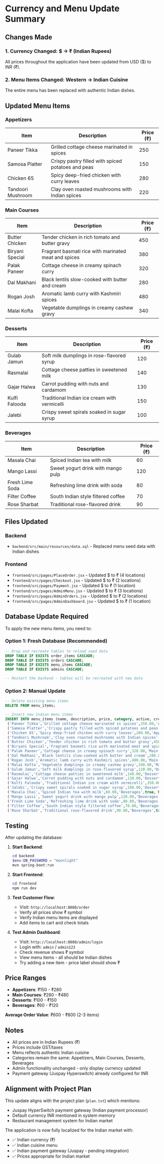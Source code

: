 # Currency and Menu Update Summary

## Changes Made

### 1. Currency Changed: $ → ₹ (Indian Rupees)

All prices throughout the application have been updated from USD ($) to INR (₹).

### 2. Menu Items Changed: Western → Indian Cuisine

The entire menu has been replaced with authentic Indian dishes.

## Updated Menu Items

### Appetizers
| Item | Description | Price (₹) |
|------|-------------|-----------|
| Paneer Tikka | Grilled cottage cheese marinated in spices | 250 |
| Samosa Platter | Crispy pastry filled with spiced potatoes and peas | 150 |
| Chicken 65 | Spicy deep-fried chicken with curry leaves | 280 |
| Tandoori Mushroom | Clay oven roasted mushrooms with Indian spices | 220 |

### Main Courses
| Item | Description | Price (₹) |
|------|-------------|-----------|
| Butter Chicken | Tender chicken in rich tomato and butter gravy | 450 |
| Biryani Special | Fragrant basmati rice with marinated meat and spices | 380 |
| Palak Paneer | Cottage cheese in creamy spinach curry | 320 |
| Dal Makhani | Black lentils slow-cooked with butter and cream | 280 |
| Rogan Josh | Aromatic lamb curry with Kashmiri spices | 480 |
| Malai Kofta | Vegetable dumplings in creamy cashew gravy | 340 |

### Desserts
| Item | Description | Price (₹) |
|------|-------------|-----------|
| Gulab Jamun | Soft milk dumplings in rose-flavored syrup | 120 |
| Rasmalai | Cottage cheese patties in sweetened milk | 140 |
| Gajar Halwa | Carrot pudding with nuts and cardamom | 130 |
| Kulfi Falooda | Traditional Indian ice cream with vermicelli | 150 |
| Jalebi | Crispy sweet spirals soaked in sugar syrup | 100 |

### Beverages
| Item | Description | Price (₹) |
|------|-------------|-----------|
| Masala Chai | Spiced Indian tea with milk | 60 |
| Mango Lassi | Sweet yogurt drink with mango pulp | 120 |
| Fresh Lime Soda | Refreshing lime drink with soda | 80 |
| Filter Coffee | South Indian style filtered coffee | 70 |
| Rose Sharbat | Traditional rose-flavored drink | 90 |

## Files Updated

### Backend
- `backend/src/main/resources/data.sql` - Replaced menu seed data with Indian dishes

### Frontend
- `frontend/src/pages/PlaceOrder.jsx` - Updated $ to ₹ (4 locations)
- `frontend/src/pages/Checkout.jsx` - Updated $ to ₹ (2 locations)
- `frontend/src/pages/Payment.jsx` - Updated $ to ₹ (1 location)
- `frontend/src/pages/AdminMenu.jsx` - Updated $ to ₹ (3 locations)
- `frontend/src/pages/AdminOrders.jsx` - Updated $ to ₹ (2 locations)
- `frontend/src/pages/AdminDashboard.jsx` - Updated $ to ₹ (1 location)

## Database Update Required

To apply the new menu items, you need to:

### Option 1: Fresh Database (Recommended)
```sql
-- Drop and recreate tables to reload seed data
DROP TABLE IF EXISTS order_items CASCADE;
DROP TABLE IF EXISTS orders CASCADE;
DROP TABLE IF EXISTS menu_items CASCADE;
DROP TABLE IF EXISTS admins CASCADE;

-- Restart the backend - tables will be recreated with new data
```

### Option 2: Manual Update
```sql
-- Delete existing menu items
DELETE FROM menu_items;

-- Insert new Indian menu items
INSERT INTO menu_items (name, description, price, category, active, created_at) VALUES
 ('Paneer Tikka','Grilled cottage cheese marinated in spices',250.00,'Appetizers',true, NOW()),
 ('Samosa Platter','Crispy pastry filled with spiced potatoes and peas',150.00,'Appetizers',true, NOW()),
 ('Chicken 65','Spicy deep-fried chicken with curry leaves',280.00,'Appetizers',true, NOW()),
 ('Tandoori Mushroom','Clay oven roasted mushrooms with Indian spices',220.00,'Appetizers',true, NOW()),
 ('Butter Chicken','Tender chicken in rich tomato and butter gravy',450.00,'Main Courses',true, NOW()),
 ('Biryani Special','Fragrant basmati rice with marinated meat and spices',380.00,'Main Courses',true, NOW()),
 ('Palak Paneer','Cottage cheese in creamy spinach curry',320.00,'Main Courses',true, NOW()),
 ('Dal Makhani','Black lentils slow-cooked with butter and cream',280.00,'Main Courses',true, NOW()),
 ('Rogan Josh','Aromatic lamb curry with Kashmiri spices',480.00,'Main Courses',true, NOW()),
 ('Malai Kofta','Vegetable dumplings in creamy cashew gravy',340.00,'Main Courses',true, NOW()),
 ('Gulab Jamun','Soft milk dumplings in rose-flavored syrup',120.00,'Desserts',true, NOW()),
 ('Rasmalai','Cottage cheese patties in sweetened milk',140.00,'Desserts',true, NOW()),
 ('Gajar Halwa','Carrot pudding with nuts and cardamom',130.00,'Desserts',true, NOW()),
 ('Kulfi Falooda','Traditional Indian ice cream with vermicelli',150.00,'Desserts',true, NOW()),
 ('Jalebi','Crispy sweet spirals soaked in sugar syrup',100.00,'Desserts',true, NOW()),
 ('Masala Chai','Spiced Indian tea with milk',60.00,'Beverages',true, NOW()),
 ('Mango Lassi','Sweet yogurt drink with mango pulp',120.00,'Beverages',true, NOW()),
 ('Fresh Lime Soda','Refreshing lime drink with soda',80.00,'Beverages',true, NOW()),
 ('Filter Coffee','South Indian style filtered coffee',70.00,'Beverages',true, NOW()),
 ('Rose Sharbat','Traditional rose-flavored drink',90.00,'Beverages',true, NOW());
```

## Testing

After updating the database:

1. **Start Backend**:
   ```powershell
   cd backend
   $env:DB_PASSWORD = "moonlight"
   mvn spring-boot:run
   ```

2. **Start Frontend**:
   ```powershell
   cd frontend
   npm run dev
   ```

3. **Test Customer Flow**:
   - Visit: `http://localhost:8080/order`
   - Verify all prices show ₹ symbol
   - Verify Indian menu items are displayed
   - Add items to cart and check totals

4. **Test Admin Dashboard**:
   - Visit: `http://localhost:8080/admin/login`
   - Login with: `admin` / `admin123`
   - Check revenue shows ₹ symbol
   - View menu items - all should be Indian dishes
   - Try adding a new item - price label should show ₹

## Price Ranges

- **Appetizers**: ₹150 - ₹280
- **Main Courses**: ₹280 - ₹480
- **Desserts**: ₹100 - ₹150
- **Beverages**: ₹60 - ₹120

**Average Order Value**: ₹600 - ₹800 (2-3 items)

## Notes

- All prices are in Indian Rupees (₹)
- Prices include GST/taxes
- Menu reflects authentic Indian cuisine
- Categories remain the same: Appetizers, Main Courses, Desserts, Beverages
- Admin functionality unchanged - only display currency updated
- Payment gateway (Juspay Hyperswitch) already configured for INR

## Alignment with Project Plan

This update aligns with the project plan (`plan.txt`) which mentions:
- Juspay HyperSwitch payment gateway (Indian payment processor)
- Default currency INR mentioned in system memory
- Restaurant management system for Indian market

The application is now fully localized for the Indian market with:
- ✅ Indian currency (₹)
- ✅ Indian cuisine menu
- ✅ Indian payment gateway (Juspay - pending integration)
- ✅ Prices appropriate for Indian market
